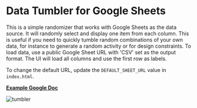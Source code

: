 # Data Tumbler for Google Sheets

This is a simple randomizer that works with Google Sheets as the data source. It will randomly select and display one item from each column. This is useful if you need to quickly tumble random combinations of your own data, for instance to generate a random activity or for design constraints. To load data, use a public Google Sheet URL with 'CSV' set as the output format. The UI will load all columns and use the first row as labels.

To change the default URL, update the `DEFAULT_SHEET_URL` value in `index.html`.

**[Example Google Doc](https://docs.google.com/spreadsheets/d/1CG_G7xA2PMgo3byQ6jyHbVz-Xr_4CYZAhsmortPA-QY/edit?gid=0#gid=0)**

![tumbler](https://github.com/user-attachments/assets/055cb89a-84f0-44f8-b1b0-57d5a294bef8)
